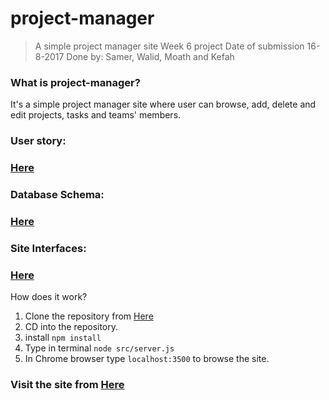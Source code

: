 # project-manager
> A simple project manager site
> Week 6 project
> Date of submission 16-8-2017
> Done by: Samer, Walid, Moath and Kefah

###  What is project-manager?
It's a simple project manager site where user can browse, add, delete and edit projects, tasks and teams' members.

### User story:
### [Here](https://github.com/FACG2/project-manager/blob/master/documentation/user-story1)

### Database Schema:
### [Here](https://github.com/FACG2/project-manager/blob/master/documentation/db_schema)

### Site Interfaces:
### [Here](https://github.com/FACG2/project-manager/blob/master/documentation/interfaces)

How does it work?
1. Clone the repository from [Here](https://github.com/FACG2/project-manager)
2. CD into the repository.
3. install ```npm install```
3. Type in terminal ```node src/server.js```
4. In Chrome browser type ```localhost:3500``` to browse the site.
### Visit the site from [Here](www.heroku.com)
